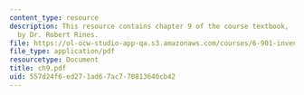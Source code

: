 ```yaml
---
content_type: resource
description: This resource contains chapter 9 of the course textbook, 'Create or Perish',
  by Dr. Robert Rines.
file: https://ol-ocw-studio-app-qa.s3.amazonaws.com/courses/6-901-inventions-and-patents-fall-2005/557d24f6ed271ad67ac770813640cb42_ch9.pdf
file_type: application/pdf
resourcetype: Document
title: ch9.pdf
uid: 557d24f6-ed27-1ad6-7ac7-70813640cb42
---
```

